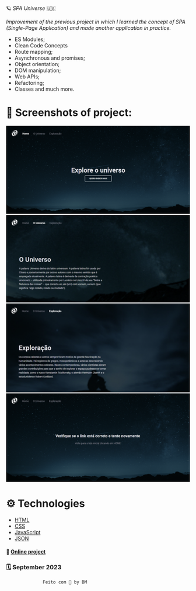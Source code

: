 🪐 _SPA Universe_ 🇺🇸

_Improvement of the previous project in which I learned the concept of SPA (Single-Page Application) and made another application in practice._

- ES Modules;
- Clean Code Concepts
- Route mapping;
- Asynchronous and promises;
- Object orientation;
- DOM manipulation;
- Web APIs;
- Refactoring;
- Classes and much more.

# 📸 Screenshots of project: 
![](../images/screenshot1Home.png)
![](../images/screenshot2Universo.png)
![](../images/screenshot3Exploracao.png)
![](../images/screenshot4Erro.png)

# ⚙️ Technologies 

- [HTML](./html)
- [CSS](CSS.com)
- [JavaScript](javascript.com)
- [JSON](json.com)

#### 🔗 [Online project](../index.html)

### 🗓️ September 2023

                  Feito com 💜 by BM